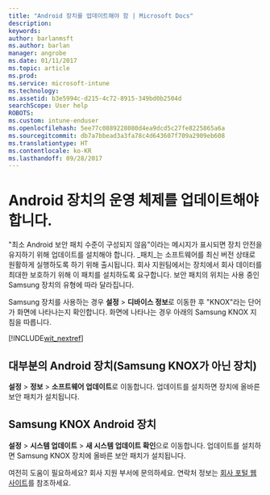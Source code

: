 ```yaml
---
title: "Android 장치를 업데이트해야 함 | Microsoft Docs"
description: 
keywords: 
author: barlanmsft
ms.author: barlan
manager: angrobe
ms.date: 01/11/2017
ms.topic: article
ms.prod: 
ms.service: microsoft-intune
ms.technology: 
ms.assetid: b3e5994c-d215-4c72-8915-349bd0b2504d
searchScope: User help
ROBOTS: 
ms.custom: intune-enduser
ms.openlocfilehash: 5ee77c0889228080d4ea9dcd5c27fe8225865a6a
ms.sourcegitcommit: db7a7bbead3a3fa78c4d643607f709a2909eb608
ms.translationtype: HT
ms.contentlocale: ko-KR
ms.lasthandoff: 09/28/2017
---
```

# <a name="you-need-to-update-your-android-devices-operating-system"></a>Android 장치의 운영 체제를 업데이트해야 합니다.

"최소 Android 보안 패치 수준이 구성되지 않음"이라는 메시지가 표시되면 장치 안전을 유지하기 위해 업데이트를 설치해야 합니다. _패치_는 소프트웨어를 최신 버전 상태로 원활하게 실행하도록 하기 위해 출시됩니다. 회사 지원팀에서는 장치에서 회사 데이터를 최대한 보호하기 위해 이 패치를 설치하도록 요구합니다. 보안 패치의 위치는 사용 중인 Samsung 장치의 유형에 따라 달라집니다.

Samsung 장치를 사용하는 경우 **설정** > **디바이스 정보**로 이동한 후 "KNOX"라는 단어가 화면에 나타나는지 확인합니다. 화면에 나타나는 경우 아래의 Samsung KNOX 지침을 따릅니다.

[!INCLUDE[wit_nextref](includes/end-user-os-update-guidance.md)]

## <a name="for-most-android-devices-non-samsung-knox"></a>대부분의 Android 장치(Samsung KNOX가 아닌 장치)

**설정** > **정보** > **소프트웨어 업데이트**로 이동합니다. 업데이트를 설치하면 장치에 올바른 보안 패치가 설치됩니다.

## <a name="for-samsung-knox-android-devices"></a>Samsung KNOX Android 장치

**설정** > **시스템 업데이트** > **새 시스템 업데이트 확인**으로 이동합니다. 업데이트를 설치하면 Samsung KNOX 장치에 올바른 보안 패치가 설치됩니다.



여전히 도움이 필요하세요? 회사 지원 부서에 문의하세요. 연락처 정보는 [회사 포털 웹 사이트](https://portal.manage.microsoft.com)를 참조하세요.
